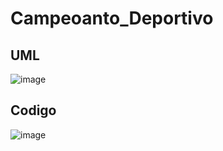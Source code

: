 # Campeoanto_Deportivo

## UML
![image](https://github.com/user-attachments/assets/2cb2f0bf-bf5a-402e-95b1-28933a804226)
## Codigo
![image](https://github.com/user-attachments/assets/25763562-d93f-49c5-8120-ff63f1d6fe82)
